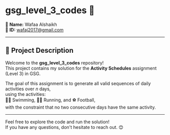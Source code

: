 # gsg_level_3_codes 🎯

👤 **Name:** Wafaa Alshaikh  
📧 **ID:** wafaj2017@gmail.com  

---

## 📝 Project Description  
Welcome to the **gsg_level_3_codes** repository!  
This project contains my solution for the **Activity Schedules** assignment (Level 3) in GSG.  

The goal of this assignment is to generate all valid sequences of daily activities over _n_ days,  
using the activities:  
🏊‍♂️ Swimming, 🏃‍♀️ Running, and ⚽ Football,  
with the constraint that no two consecutive days have the same activity.

---

Feel free to explore the code and run the solution!  
If you have any questions, don't hesitate to reach out. 😊
